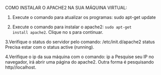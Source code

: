 COMO INSTALAR O APACHE2 NA SUA MÁQUINA VIRTUAL:

1. Execute o comando para atualizar os programas:
sudo apt-get update

2. Execute o comando para instalar o apache2:
<code>sudo apt-get install apache2</code>.
Clique no s para continuar.

3.Verifique o status do servidor pelo comando:
/etc/init.d/apache2 status
Precisa estar com o status active (running).

4.Verifique o ip da sua máquina com o comando:
ip a
Pesquise seu IP no navegador, irá abrir uma página do apache2.
Outra forma é pesquisando http//localhost.
